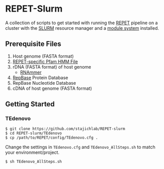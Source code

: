 # REPET-Slurm

A collection of scripts to get started with running the
[REPET](https://urgi.versailles.inra.fr/Tools/REPET/) pipeline on a cluster
with the [SLURM](https://slurm.schedmd.com/) resource manager and a
[module system](http://modules.sourceforge.net/) installed.

## Prerequisite Files

1. Host genome (FASTA format)
2. [REPET-specific Pfam HMM File](https://urgi.versailles.inra.fr/download/repet/ProfilesBankForREPET_Pfam27.0_GypsyDB.hmm)
3. rDNA (FASTA format) of host genome
    - [RNAmmer](http://www.cbs.dtu.dk/services/RNAmmer/)
4. [RepBase](http://www.girinst.org/repbase/) Protein Database
5. RepBase Nucleotide Database
6. cDNA of host genome (FASTA format)

## Getting Started

### TEdenovo

```
$ git clone https://github.com/stajichlab/REPET-slurm
$ cd REPET-slurm/TEdenovo
$ cp /path/to/REPET/config/TEdenovo.cfg .
```

Change the settings in `TEdenovo.cfg` and `TEdenovo_AllSteps.sh` to match your
environment/project.

```
$ sh TEdenovo_AllSteps.sh
```

